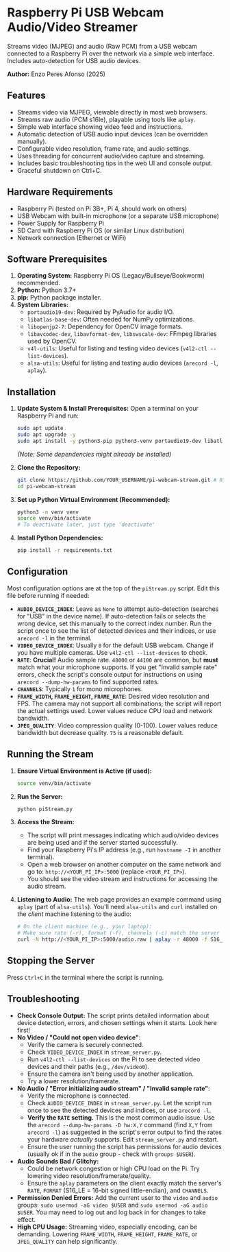 # Raspberry Pi USB Webcam Audio/Video Streamer

Streams video (MJPEG) and audio (Raw PCM) from a USB webcam connected to a Raspberry Pi over the network via a simple web interface. Includes auto-detection for USB audio devices.

**Author:** Enzo Peres Afonso (2025)

## Features

*   Streams video via MJPEG, viewable directly in most web browsers.
*   Streams raw audio (PCM s16le), playable using tools like `aplay`.
*   Simple web interface showing video feed and instructions.
*   Automatic detection of USB audio input devices (can be overridden manually).
*   Configurable video resolution, frame rate, and audio settings.
*   Uses threading for concurrent audio/video capture and streaming.
*   Includes basic troubleshooting tips in the web UI and console output.
*   Graceful shutdown on Ctrl+C.

## Hardware Requirements

*   Raspberry Pi (tested on Pi 3B+, Pi 4, should work on others)
*   USB Webcam with built-in microphone (or a separate USB microphone)
*   Power Supply for Raspberry Pi
*   SD Card with Raspberry Pi OS (or similar Linux distribution)
*   Network connection (Ethernet or WiFi)

## Software Prerequisites

1.  **Operating System:** Raspberry Pi OS (Legacy/Bullseye/Bookworm) recommended.
2.  **Python:** Python 3.7+
3.  **pip:** Python package installer.
4.  **System Libraries:**
    *   `portaudio19-dev`: Required by PyAudio for audio I/O.
    *   `libatlas-base-dev`: Often needed for NumPy optimizations.
    *   `libopenjp2-7`: Dependency for OpenCV image formats.
    *   `libavcodec-dev`, `libavformat-dev`, `libswscale-dev`: FFmpeg libraries used by OpenCV.
    *   `v4l-utils`: Useful for listing and testing video devices (`v4l2-ctl --list-devices`).
    *   `alsa-utils`: Useful for listing and testing audio devices (`arecord -l`, `aplay`).

## Installation

1.  **Update System & Install Prerequisites:**
    Open a terminal on your Raspberry Pi and run:
    ```bash
    sudo apt update
    sudo apt upgrade -y
    sudo apt install -y python3-pip python3-venv portaudio19-dev libatlas-base-dev libopenjp2-7 libavcodec-dev libavformat-dev libswscale-dev v4l-utils alsa-utils git
    ```
    *(Note: Some dependencies might already be installed)*

2.  **Clone the Repository:**
    ```bash
    git clone https://github.com/YOUR_USERNAME/pi-webcam-stream.git # Replace YOUR_USERNAME!
    cd pi-webcam-stream
    ```

3.  **Set up Python Virtual Environment (Recommended):**
    ```bash
    python3 -m venv venv
    source venv/bin/activate
    # To deactivate later, just type 'deactivate'
    ```

4.  **Install Python Dependencies:**
    ```bash
    pip install -r requirements.txt
    ```

## Configuration

Most configuration options are at the top of the `piStream.py` script. Edit this file before running if needed:

*   **`AUDIO_DEVICE_INDEX`**: Leave as `None` to attempt auto-detection (searches for "USB" in the device name). If auto-detection fails or selects the wrong device, set this manually to the correct index number. Run the script once to see the list of detected devices and their indices, or use `arecord -l` in the terminal.
*   **`VIDEO_DEVICE_INDEX`**: Usually `0` for the default USB webcam. Change if you have multiple cameras. Use `v4l2-ctl --list-devices` to check.
*   **`RATE`**: **Crucial!** Audio sample rate. `48000` or `44100` are common, but **must** match what your microphone supports. If you get "Invalid sample rate" errors, check the script's console output for instructions on using `arecord --dump-hw-params` to find supported rates.
*   **`CHANNELS`**: Typically `1` for mono microphones.
*   **`FRAME_WIDTH`, `FRAME_HEIGHT`, `FRAME_RATE`**: Desired video resolution and FPS. The camera may not support all combinations; the script will report the actual settings used. Lower values reduce CPU load and network bandwidth.
*   **`JPEG_QUALITY`**: Video compression quality (0-100). Lower values reduce bandwidth but decrease quality. `75` is a reasonable default.

## Running the Stream

1.  **Ensure Virtual Environment is Active (if used):**
    ```bash
    source venv/bin/activate
    ```

2.  **Run the Server:**
    ```bash
    python piStream.py
    ```

3.  **Access the Stream:**
    *   The script will print messages indicating which audio/video devices are being used and if the server started successfully.
    *   Find your Raspberry Pi's IP address (e.g., run `hostname -I` in another terminal).
    *   Open a web browser on another computer on the same network and go to: `http://<YOUR_PI_IP>:5000` (replace `<YOUR_PI_IP>`).
    *   You should see the video stream and instructions for accessing the audio stream.

4.  **Listening to Audio:**
    The web page provides an example command using `aplay` (part of `alsa-utils`). You'll need `alsa-utils` and `curl` installed on the *client* machine listening to the audio:
    ```bash
    # On the client machine (e.g., your laptop):
    # Make sure rate (-r), format (-f), channels (-c) match the server config!
    curl -N http://<YOUR_PI_IP>:5000/audio.raw | aplay -r 48000 -f S16_LE -c 1 -
    ```

## Stopping the Server

Press `Ctrl+C` in the terminal where the script is running.

## Troubleshooting

*   **Check Console Output:** The script prints detailed information about device detection, errors, and chosen settings when it starts. Look here first!
*   **No Video / "Could not open video device"**:
    *   Verify the camera is securely connected.
    *   Check `VIDEO_DEVICE_INDEX` in `stream_server.py`.
    *   Run `v4l2-ctl --list-devices` on the Pi to see detected video devices and their paths (e.g., `/dev/video0`).
    *   Ensure the camera isn't being used by another application.
    *   Try a lower resolution/framerate.
*   **No Audio / "Error initializing audio stream" / "Invalid sample rate"**:
    *   Verify the microphone is connected.
    *   Check `AUDIO_DEVICE_INDEX` in `stream_server.py`. Let the script run once to see the detected devices and indices, or use `arecord -l`.
    *   **Verify the `RATE` setting.** This is the most common audio issue. Use the `arecord --dump-hw-params -D hw:X,Y` command (find `X,Y` from `arecord -l`) as suggested in the script's error output to find the rates your hardware *actually* supports. Edit `stream_server.py` and restart.
    *   Ensure the user running the script has permissions for audio devices (usually ok if in the `audio` group - check with `groups $USER`).
*   **Audio Sounds Bad / Glitchy:**
    *   Could be network congestion or high CPU load on the Pi. Try lowering video resolution/framerate/quality.
    *   Ensure the `aplay` parameters on the client exactly match the server's `RATE`, `FORMAT` (S16_LE = 16-bit signed little-endian), and `CHANNELS`.
*   **Permission Denied Errors:** Add the current user to the `video` and `audio` groups: `sudo usermod -aG video $USER` and `sudo usermod -aG audio $USER`. You may need to log out and log back in for changes to take effect.
*   **High CPU Usage:** Streaming video, especially encoding, can be demanding. Lowering `FRAME_WIDTH`, `FRAME_HEIGHT`, `FRAME_RATE`, or `JPEG_QUALITY` can help significantly.
